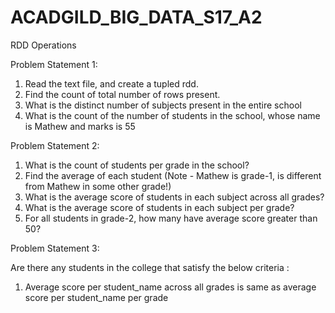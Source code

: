 # ACADGILD_BIG_DATA_S17_A2
RDD Operations


Problem Statement 1:

1. Read the text file, and create a tupled rdd.
2. Find the count of total number of rows present.
3. What is the distinct number of subjects present in the entire school
4. What is the count of the number of students in the school, whose name is Mathew and
marks is 55


Problem Statement 2:

1. What is the count of students per grade in the school?
2. Find the average of each student (Note - Mathew is grade-1, is different from Mathew in
some other grade!)
3. What is the average score of students in each subject across all grades?
4. What is the average score of students in each subject per grade?
5. For all students in grade-2, how many have average score greater than 50?


Problem Statement 3:

Are there any students in the college that satisfy the below criteria :
1. Average score per student_name across all grades is same as average score per
student_name per grade
